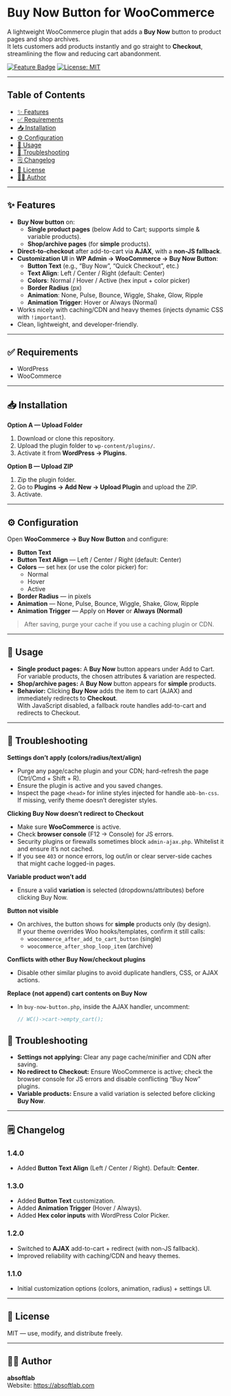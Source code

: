 # Buy Now Button for WooCommerce

A lightweight WooCommerce plugin that adds a **Buy Now** button to product pages and shop archives.  
It lets customers add products instantly and go straight to **Checkout**, streamlining the flow and reducing cart abandonment.

<p align="left">
  <a href="#-features"><img alt="Feature Badge" src="https://img.shields.io/badge/Features-Buy%20Now%20%7C%20AJAX%20%7C%20Customizable-blue"></a>
  <a href="#-license"><img alt="License: MIT" src="https://img.shields.io/badge/License-MIT-green.svg"></a>
</p>

---

## Table of Contents

- [✨ Features](#-features)
- [✅ Requirements](#-requirements)
- [📥 Installation](#-installation)
- [⚙️ Configuration](#️-configuration)
- [🔧 Usage](#-usage)
- [🧩 Troubleshooting](#-troubleshooting)
- [🗒️ Changelog](#️-changelog)
- [📄 License](#-license)
- [👨‍💻 Author](#-author)

---

## ✨ Features

- **Buy Now button** on:
  - **Single product pages** (below Add to Cart; supports simple & variable products).
  - **Shop/archive pages** (for **simple** products).
- **Direct-to-checkout** after add-to-cart via **AJAX**, with a **non-JS fallback**.
- **Customization UI** in **WP Admin → WooCommerce → Buy Now Button**:
  - **Button Text** (e.g., “Buy Now”, “Quick Checkout”, etc.)
  - **Text Align**: Left / Center / Right (default: Center)
  - **Colors**: Normal / Hover / Active (hex input + color picker)
  - **Border Radius** (px)
  - **Animation**: None, Pulse, Bounce, Wiggle, Shake, Glow, Ripple
  - **Animation Trigger**: Hover or Always (Normal)
- Works nicely with caching/CDN and heavy themes (injects dynamic CSS with `!important`).
- Clean, lightweight, and developer-friendly.

---

## ✅ Requirements

- WordPress
- WooCommerce

---

## 📥 Installation

**Option A — Upload Folder**
1. Download or clone this repository.
2. Upload the plugin folder to `wp-content/plugins/`.
3. Activate it from **WordPress → Plugins**.

**Option B — Upload ZIP**
1. Zip the plugin folder.
2. Go to **Plugins → Add New → Upload Plugin** and upload the ZIP.
3. Activate.

---

## ⚙️ Configuration

Open **WooCommerce → Buy Now Button** and configure:

- **Button Text**
- **Button Text Align** — Left / Center / Right (default: Center)
- **Colors** — set hex (or use the color picker) for:
  - Normal
  - Hover
  - Active
- **Border Radius** — in pixels
- **Animation** — None, Pulse, Bounce, Wiggle, Shake, Glow, Ripple
- **Animation Trigger** — Apply on **Hover** or **Always (Normal)**

> After saving, purge your cache if you use a caching plugin or CDN.

---

## 🔧 Usage

- **Single product pages:** A **Buy Now** button appears under Add to Cart.  
  For variable products, the chosen attributes & variation are respected.
- **Shop/archive pages:** A **Buy Now** button appears for **simple** products.
- **Behavior:** Clicking **Buy Now** adds the item to cart (AJAX) and immediately redirects to **Checkout**.  
  With JavaScript disabled, a fallback route handles add-to-cart and redirects to Checkout.

---

## 🧩 Troubleshooting

**Settings don’t apply (colors/radius/text/align)**
- Purge any page/cache plugin and your CDN; hard-refresh the page (Ctrl/Cmd + Shift + R).
- Ensure the plugin is active and you saved changes.
- Inspect the page `<head>` for inline styles injected for handle `abb-bn-css`. If missing, verify theme doesn’t deregister styles.

**Clicking Buy Now doesn’t redirect to Checkout**
- Make sure **WooCommerce** is active.
- Check **browser console** (F12 → Console) for JS errors.
- Security plugins or firewalls sometimes block `admin-ajax.php`. Whitelist it and ensure it’s not cached.
- If you see `403` or nonce errors, log out/in or clear server-side caches that might cache logged-in pages.

**Variable product won’t add**
- Ensure a valid **variation** is selected (dropdowns/attributes) before clicking Buy Now.

**Button not visible**
- On archives, the button shows for **simple** products only (by design).  
  If your theme overrides Woo hooks/templates, confirm it still calls:
  - `woocommerce_after_add_to_cart_button` (single)
  - `woocommerce_after_shop_loop_item` (archive)

**Conflicts with other Buy Now/checkout plugins**
- Disable other similar plugins to avoid duplicate handlers, CSS, or AJAX actions.

**Replace (not append) cart contents on Buy Now**
- In `buy-now-button.php`, inside the AJAX handler, uncomment:
  ```php
  // WC()->cart->empty_cart();

## 🧩 Troubleshooting

- **Settings not applying:** Clear any page cache/minifier and CDN after saving.
- **No redirect to Checkout:** Ensure WooCommerce is active; check the browser console for JS errors and disable conflicting “Buy Now” plugins.
- **Variable products:** Ensure a valid variation is selected before clicking **Buy Now**.

---

## 🗒️ Changelog

### 1.4.0
- Added **Button Text Align** (Left / Center / Right). Default: **Center**.

### 1.3.0
- Added **Button Text** customization.
- Added **Animation Trigger** (Hover / Always).
- Added **Hex color inputs** with WordPress Color Picker.

### 1.2.0
- Switched to **AJAX** add-to-cart + redirect (with non-JS fallback).
- Improved reliability with caching/CDN and heavy themes.

### 1.1.0
- Initial customization options (colors, animation, radius) + settings UI.

---

## 📄 License

MIT — use, modify, and distribute freely.

---

## 👨‍💻 Author

**absoftlab**  
Website: https://absoftlab.com

